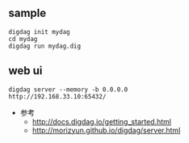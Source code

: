 ## sample
```
digdag init mydag
cd mydag
digdag run mydag.dig
```

## web ui
```
digdag server --memory -b 0.0.0.0
http://192.168.33.10:65432/
```


- 参考
  - http://docs.digdag.io/getting_started.html
  - http://morizyun.github.io/digdag/server.html
